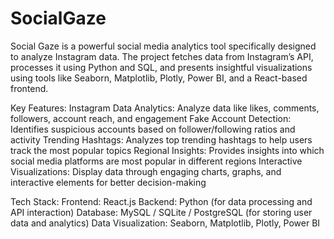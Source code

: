 # SocialGaze
 Social Gaze is a powerful social media analytics tool specifically designed to analyze Instagram data. The project fetches data from Instagram’s API, processes it using Python and SQL, and presents insightful visualizations using tools like Seaborn, Matplotlib, Plotly, Power BI, and a React-based frontend.

Key Features:
Instagram Data Analytics: Analyze data like likes, comments, followers, account reach, and engagement
Fake Account Detection: Identifies suspicious accounts based on follower/following ratios and activity
Trending Hashtags: Analyzes top trending hashtags to help users track the most popular topics
Regional Insights: Provides insights into which social media platforms are most popular in different regions
Interactive Visualizations: Display data through engaging charts, graphs, and interactive elements for better decision-making

Tech Stack:
Frontend: React.js
Backend: Python (for data processing and API interaction)
Database: MySQL / SQLite / PostgreSQL (for storing user data and analytics)
Data Visualization: Seaborn, Matplotlib, Plotly, Power BI
